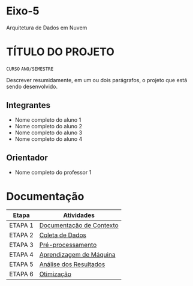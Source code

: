 # Eixo-5
Arquitetura de Dados em Nuvem

# TÍTULO DO PROJETO
`CURSO`
`ANO/SEMESTRE`

Descrever resumidamente, em um ou dois parágrafos, o projeto que está sendo desenvolvido.

## Integrantes
* Nome completo do aluno 1
* Nome completo do aluno 2
* Nome completo do aluno 3
* Nome completo do aluno 4

## Orientador
* Nome completo do professor 1

# Documentação

| Etapa         | Atividades |
|  :----:   | ----------- |
| ETAPA 1        |[Documentação de Contexto](projeto/inicio_do_projeto.md) |
| ETAPA 2        |[Coleta de Dados](projeto/coleta_dados.md) |
| ETAPA 3        |[Pré-processamento](projeto/pre_processamento.md) |
| ETAPA 4        |[Aprendizagem de Máquina](projeto/aprendizado_maquina_rev.md)|
| ETAPA 5        |[Análise dos Resultados](projeto/analise_resultados.md) |
| ETAPA 6        |[Otimização](projeto/Otimizacao.md) |
